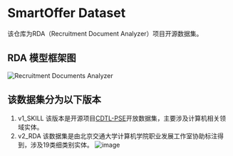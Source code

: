 # SmartOffer Dataset
该仓库为RDA（Recruitment Document Analyzer）项目开源数据集。

## RDA 模型框架图
![Recruitment Documents Analyzer](https://user-images.githubusercontent.com/79565908/231931988-8644ab1f-d55e-46c3-bbf2-31462b113a5d.png)



## 该数据集分为以下版本
1. v1_SKILL
  该版本是开源项目[CDTL-PSE](https://github.com/ypycsy/CDTL-PSE)开放数据集，主要涉及计算机相关领域实体。
2. v2_RDA
  该数据集是由北京交通大学计算机学院职业发展工作室协助标注得到，涉及19类细类别实体。
 ![image](https://user-images.githubusercontent.com/79565908/231932102-81db9d09-4cf8-4fbc-9574-0b984b8d4c59.png)
